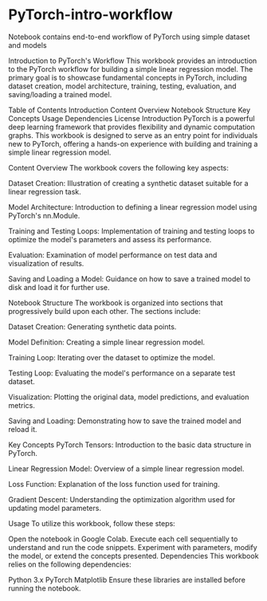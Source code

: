 # PyTorch-intro-workflow
Notebook contains end-to-end workflow of PyTorch using simple dataset and models



Introduction to PyTorch's Workflow
This workbook provides an introduction to the PyTorch workflow for building a simple linear regression model. The primary goal is to showcase fundamental concepts in PyTorch, including dataset creation, model architecture, training, testing, evaluation, and saving/loading a trained model.

Table of Contents
Introduction
Content Overview
Notebook Structure
Key Concepts
Usage
Dependencies
License
Introduction
PyTorch is a powerful deep learning framework that provides flexibility and dynamic computation graphs. This workbook is designed to serve as an entry point for individuals new to PyTorch, offering a hands-on experience with building and training a simple linear regression model.

Content Overview
The workbook covers the following key aspects:

Dataset Creation: Illustration of creating a synthetic dataset suitable for a linear regression task.

Model Architecture: Introduction to defining a linear regression model using PyTorch's nn.Module.

Training and Testing Loops: Implementation of training and testing loops to optimize the model's parameters and assess its performance.

Evaluation: Examination of model performance on test data and visualization of results.

Saving and Loading a Model: Guidance on how to save a trained model to disk and load it for further use.

Notebook Structure
The workbook is organized into sections that progressively build upon each other. The sections include:

Dataset Creation: Generating synthetic data points.

Model Definition: Creating a simple linear regression model.

Training Loop: Iterating over the dataset to optimize the model.

Testing Loop: Evaluating the model's performance on a separate test dataset.

Visualization: Plotting the original data, model predictions, and evaluation metrics.

Saving and Loading: Demonstrating how to save the trained model and reload it.

Key Concepts
PyTorch Tensors: Introduction to the basic data structure in PyTorch.

Linear Regression Model: Overview of a simple linear regression model.

Loss Function: Explanation of the loss function used for training.

Gradient Descent: Understanding the optimization algorithm used for updating model parameters.

Usage
To utilize this workbook, follow these steps:

Open the notebook in Google Colab.
Execute each cell sequentially to understand and run the code snippets.
Experiment with parameters, modify the model, or extend the concepts presented.
Dependencies
This workbook relies on the following dependencies:

Python 3.x
PyTorch
Matplotlib
Ensure these libraries are installed before running the notebook.

